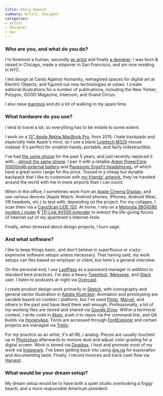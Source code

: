```yaml
---
title: Emily Haasch
summary: Artist, designer
categories:
- artist
- designer
- mac
---
```


### Who are you, and what do you do?

I'm foremost a human, secondly [an artist](https://www.instagram.com/emhaasch/ "Emily's Instagram account.") and finally [a designer](http://www.emilyhaasch.com/ "Emily's website."). I was born & raised in Chicago, made a stopover in San Francisco, and am now residing in NYC.

I led design at Cards Against Humanity, reimagined spaces for digital art at Electric Objects, and figured out new technologies at ustwo. I create editorial illustrations for a number of publications, including the New Yorker, Polygon, GOOD Magazine, Intercom, and Grand Circus.

I also raise [marimos](https://en.wikipedia.org/wiki/Marimo "The Wikipedia entry on Marimos.") and do a lot of walking in my spare time.

### What hardware do you use?

I tend to travel a lot, so everything has to be mobile to some extent.

I work on a [13" Apple Retina MacBook Pro][macbook-pro], from 2015. I hate trackpads and _especially_ hate Apple's mice, so I use a black [Logitech M325][m325] mouse instead. It's perfect for smallish hands, portable, and fairly indestructible.

I've had [the same phone][iphone-5] for the past 5 years, and just recently replaced it with... [almost the same phone][iphone-se]. I pair it with a reliable [Anker PowerCore 10000mAh external battery][powercore-10000] and [Panasonic ErgoFit headphones][rp-tcm125], of which have a great sonic range for the price. Tossed in a cheap but durable backpack that I like to customize with [my friends' artwork](http://www.ryantroyford.bigcartel.com/product/see-you-out-there "Ryan Troyford's traveller patch."), they've traveled around the world with me in more airports than I can count.

When in the office, I sometimes work from an [Apple Cinema Display][cinema-display], and use various devices (Apple Watch, Android phones, iPhones, Android Wear, VR headsets, etc.) to test with, depending on the project. For my collages, I scan them via a [CanoScan LiDE 120][canoscan-lide-120]. At home, I rely on a [Motorola SBG6580 modem / router][sbg6580] & [TP-Link AV500 extender][av500] to extract the life-giving forces of Internet out of my apartment's Internet-Hole.

Finally, when stressed about design projects, I burn sage.

### And what software?

I like to keep things basic, and don't believe in superfluous or crazy-expensive software setups unless necessary. That having said, my work setups can flex based on employer or client, but here's a general overview.

On the personal end, I use [LastPass][] as a password manager in addition to standard best practices. I'm also a heavy [Tweetbot][], [iMessage][], and [Slack][] user. I listen to podcasts at night via [Overcast][overcast-ios].

I create product design work primarily in [Sketch][], with iconography and general vector illustration in [Adobe Illustrator][illustrator]. Animation and prototyping are variable based on context / platform, but I've used [Flinto][], [Marvel][], and others in the past and have liked them well enough. Professionally, a lot of my working files are stored and shared via [Google Drive][google-drive]. Within a technical context, I write code in [Atom][], push it to repos via the command line, and QA builds via [HockeyApp][]. Fonts are accessed through [FontExplorer][fontexplorer-x] and certain projects are managed via [Trello][].

For my practice as an artist, it's all IRL / analog. Pieces are usually touched up in [Photoshop][] afterwards to remove dust and adjust color grading for a digital screen. Work is stored via [Dropbox][]. I host and promote most of my work via [Instagram][]. I've been getting back into using [Are.na][] for exploration and documenting taste. Finally, I record invoices and track cash flow via [Harvest][].

### What would be your dream setup?

My dream setup would be to have both a quiet studio overlooking a foggy beach, and a more responsible American president.

[av500]: https://www.tp-link.com/us/products/details/TL-PA4010-KIT.html "A wifi extender device."
[canoscan-lide-120]: https://www.usa.canon.com/internet/portal/us/home/products/details/scanners/photo-scanner/canoscan-lide-120 "A scanner."
[cinema-display]: https://en.wikipedia.org/wiki/Apple_Cinema_Display "An LCD display."
[iphone-5]: https://en.wikipedia.org/wiki/IPhone_5 "A smartphone."
[iphone-se]: https://en.wikipedia.org/wiki/IPhone_SE "A 4 inch smartphone."
[m325]: https://www.logitech.com/en-us/product/wireless-mouse-m325 "A wireless mouse."
[macbook-pro]: https://www.apple.com/macbook-pro/ "A laptop."
[powercore-10000]: https://www.anker.com/products/variant/PowerCore-10000mAh/A1263011 "An external battery pack."
[rp-tcm125]: https://www.amazon.com/gp/product/B00E4LGVUO/ "In-ear headphones."
[sbg6580]: https://www.amazon.com/Motorola-SBG6580-Comcast-Spectrum-Version/dp/B00LU5TRQ2/ "A cable modem."
[are.na]: https://www.are.na/ "A service for collecting ideas."
[atom]: https://atom.io/ "A text editor based on web technology."
[dropbox]: https://www.dropbox.com/ "Online syncing and storage."
[flinto]: https://www.flinto.com/mac "App prototyping software for the Mac."
[fontexplorer-x]: https://www.fontexplorerx.com/ "Font management software."
[google-drive]: https://drive.google.com/ "A cloud storage service."
[harvest]: https://www.getharvest.com/ "A time-tracking and invoice web service."
[hockeyapp]: https://hockeyapp.net/ "A mobile app testing and analytics service."
[illustrator]: https://www.adobe.com/products/illustrator.html "A vector graphics editor."
[imessage]: https://en.wikipedia.org/wiki/iMessage "A messaging platform."
[instagram]: https://www.instagram.com/ "A photo sharing service."
[lastpass]: https://lastpass.com/ "A password manager."
[marvel]: https://marvelapp.com/ "A web-based prototyping and design tool."
[overcast-ios]: https://itunes.apple.com/us/app/overcast-podcast-player/id888422857 "A podcast app."
[photoshop]: https://www.adobe.com/products/photoshop.html "A bitmap image editor."
[sketch]: https://www.sketchapp.com/ "A vector drawing application for Mac OS X."
[slack]: https://slack.com/ "A collaboration service."
[trello]: https://trello.com/ "A project management service."
[tweetbot]: https://tapbots.com/tweetbot/mac/ "A Twitter client for the Mac."
